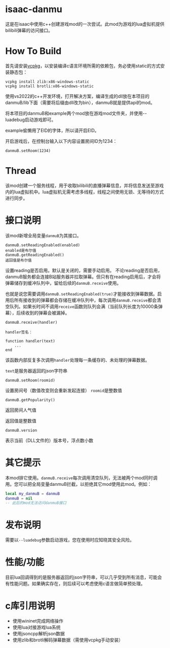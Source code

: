 # isaac-danmu

这是在isaac中使用c++创建游戏mod的一次尝试。此mod为游戏的lua虚拟机提供bilibili弹幕的访问接口。

# How To Build

首先请安装[vcpkg](https://vcpkg.io/en/getting-started.html)，以安装编译c语言环境所需的依赖包，务必使用static的方式安装静态包：

```
vcpkg install zlib:x86-windows-static
vcpkg install brotli:x86-windows-static
```

使用vs2022的c++开发环境，打开解决方案，编译生成的dll放在本项目的danmuB/lib下面（需要将后缀由dll改为bin），danmuB就是提供api的mod。

将本项目的danmuB和example两个mod放在游戏mod文件夹，并使用--luadebug启动游戏即可。

example偷懒用了EID的字体，所以请开启EID。

开启游戏后，在控制台输入以下内容设置房间ID为1234：

```
danmuB.setRoom(1234)
```

# Thread

该mod创建一个服务线程，用于收取bilibili的直播弹幕信息，并将信息发送至游戏内的lua虚拟机中。lua虚拟机无需考虑多线程，线程之间使用无锁、无等待的方式进行同步。

# 接口说明

该mod新增全局变量`danmuB`为其接口。

```
danmuB.setReadingEnabled(enabled)
enabled是布尔值
danmuB.getReadingEnabled()
返回值是布尔值
```

设置reading是否启用。默认是关闭的，需要手动启用。
不论reading是否启用，danmuB服务都会连接B站服务器并拉取弹幕。但只有在reading启用后，才会将弹幕储存到缓冲队列中，留给后续的`danmuB.receive`使用。


也就是说您需要调用`danmuB.setReadingEnabled(true)`才能接收到弹幕数据。启用后所有接收到的弹幕都会存储在缓冲队列中，每次调用`danmuB.receive`都会清空队列。如果长时间不调用`receive`函数则队列会满（当前队列长度为10000条弹幕），后续收到的弹幕会被漏掉。
```
danmuB.receive(handler)

handler签名：

function handler(text)
	...
end

```
该函数内部反复多次调用`handler`处理每一条缓存的、未处理的弹幕数据。

`text`是服务器返回的json字符串

```
danmuB.setRoom(roomid)
```

设置房间号（数值改变则会重新发起连接）
`roomid`是整数值

```
danmuB.getPopularity()
```
返回房间人气值

返回值是整数值

```
danmuB.version
```

表示当前（DLL文件的）版本号，浮点数小数

# 其它提示

本mod排它使用。`danmuB.receive`每次调用清空队列，无法被两个mod同时调用。您可以把全局变量danmuB拦截，以拒绝其它mod使用此mod。例如：

```lua
local my_danmuB = danmuB
danmuB = nil
-- 此后的mod无法访问danmuB接口
```

# 发布说明

需要以`--luadebug`参数启动游戏，您在使用时应知晓其安全风险。

# 性能/功能

目前lua回调得到的是服务器返回的json字符串，可以几乎受到所有消息，可能会有性能问题。如果确实存在，则后续可以考虑使用c语言做简单预处理。

# c库引用说明

- 使用wininet完成网络操作
- 使用lua对接游戏lua系统
- 使用jsoncpp解析json数据
- 使用zlib和brotli解码弹幕数据（需使用vcpkg手动安装）
